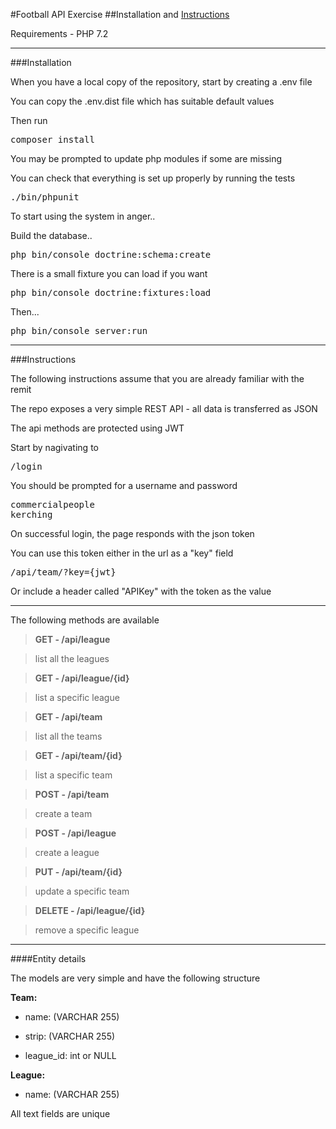 #Football API Exercise
##Installation and [Instructions](#instructions)

Requirements - PHP 7.2

---
###Installation

When you have a local copy of the repository, start by creating a .env file

You can copy the .env.dist file which has suitable default values

Then run

<pre>
composer install
</pre>

You may be prompted to update php modules if some are missing

You can check that everything is set up properly by running the tests

<pre>
./bin/phpunit
</pre>

To start using the system in anger..

Build the database..

<pre>
php bin/console doctrine:schema:create
</pre>

There is a small fixture you can load if you want

<pre>
php bin/console doctrine:fixtures:load
</pre>

Then... 

<pre>
php bin/console server:run
</pre>
---
<a name="instructions"></a>
###Instructions

The following instructions assume that you are already familiar with the remit

The repo exposes a very simple REST API - all data is transferred as JSON

The api methods are protected using JWT

Start by nagivating to 

<pre>
/login
</pre>

You should be prompted for a username and password

<pre>
commercialpeople
kerching
</pre>

On successful login, the page responds with the json token

You can use this token either in the url as a "key" field

<pre>
/api/team/?key={jwt}
</pre>

Or include a header called "APIKey" with the token as the value

***
The following methods are available

> **GET - /api/league**

> list all the leagues

> **GET - /api/league/{id}**

> list a specific league

> **GET - /api/team**

> list all the teams

> **GET - /api/team/{id}**

> list a specific team

> **POST - /api/team**

> create a team

> **POST - /api/league**

> create a league

> **PUT - /api/team/{id}**

> update a specific team

> **DELETE - /api/league/{id}**

> remove a specific league

***

####Entity details

The models are very simple and have the following structure

**Team:**

* name: (VARCHAR 255)

* strip: (VARCHAR 255)

* league_id: int or NULL

**League:**

* name: (VARCHAR 255)

All text fields are unique


